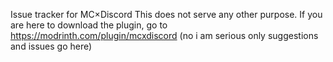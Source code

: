 Issue tracker for MC×Discord
This does not serve any other purpose.
If you are here to download the plugin, go to https://modrinth.com/plugin/mcxdiscord
(no i am serious only suggestions and issues go here)
